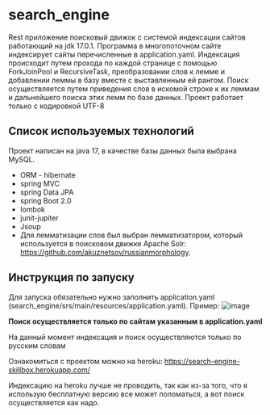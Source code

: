 # search_engine
Rest приложение поисковый движок с системой индексации сайтов работающий на jdk 17.0.1. Программа в многопоточном сайте индексирует сайты перечисленные в application.yaml. 
Индексация происходит путем прохода по каждой странице с помощью ForkJoinPool и RecursiveTask, преобразовании слов к лемме и добавлении леммы в базу вместе с выставленным ей рангом.
Поиск осуществляется путем приведения слов в искомой строке к их леммам и дальнейшего поиска этих лемм по базе данных.
Проект работает только с кодировкой UTF-8
## Список используемых технологий ##
Проект написан на java 17, в качестве базы данных была выбрана MySQL.
* ORM - hibernate
* spring MVC 
* spring Data JPA
* spring Boot 2.0
* lombok
* junit-jupiter
* Jsoup
* Для лемматизации слов был выбран лемматизатором, который используется в поисковом движке
Apache Solr: https://github.com/akuznetsov/russianmorphology.
## Инструкция по запуску ##
Для запуска обязательно нужно заполнить application.yaml (search_engine/srs/main/resources/application.yaml).
Пример:
![image](https://user-images.githubusercontent.com/46792824/193221812-0e76ff60-85e0-4999-982c-50cb4f12316c.png)


  
  **Поиск осуществляется только по сайтам указанным в application.yaml**
  
  На данный момент индексация и поиск осуществляются только по русским словам
  
  Ознакомиться с проектом можно на heroku: https://search-engine-skillbox.herokuapp.com/
  
  Индексацию на heroku лучше не проводить, так как из-за того, что я использую бесплатную версию все может поломаться, а вот поиск осуществляется как надо.

